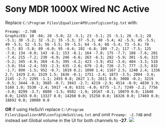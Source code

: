# Sony MDR 1000X Wired NC Active
Replace `C:\Program Files\EqualizerAPO\config\config.txt` with:
```
Preamp: -2.7dB
GraphicEQ: 10 -84; 20 -5.0; 22 -5.1; 23 -5.1; 25 -5.1; 26 -5.1; 28 -5.1; 30 -5.2; 32 -5.2; 35 -5.3; 37 -5.3; 40 -5.4; 42 -5.5; 45 -5.5; 49 -5.5; 52 -5.5; 56 -5.5; 59 -5.5; 64 -5.4; 68 -5.4; 73 -5.6; 78 -5.7; 83 -5.8; 89 -6.0; 95 -6.4; 102 -6.8; 109 -7.2; 117 -7.5; 125 -7.8; 134 -8.0; 143 -8.1; 153 -8.1; 164 -7.8; 175 -7.7; 188 -7.6; 201 -7.4; 215 -7.2; 230 -6.9; 246 -6.6; 263 -6.3; 282 -5.9; 301 -5.6; 323 -5.2; 345 -4.9; 369 -4.5; 395 -4.2; 423 -3.9; 452 -3.6; 484 -3.3; 518 -3.0; 554 -2.4; 593 -2.3; 635 -2.6; 679 -2.8; 726 -2.7; 777 -2.5; 832 -1.7; 890 -1.5; 952 -0.7; 1019 0.2; 1090 1.4; 1167 2.5; 1248 2.4; 1336 2.7; 1429 2.4; 1529 1.5; 1636 -0.1; 1751 -2.4; 1873 -3.5; 2004 -3.6; 2145 -2.7; 2295 -1.1; 2455 0.8; 2627 1.5; 2811 0.8; 3008 -0.2; 3219 -0.5; 3444 -0.3; 3685 -0.7; 3943 -2.7; 4219 -2.9; 4514 -0.9; 4830 1.9; 5168 1.0; 5530 -2.4; 5917 -4.0; 6331 -4.0; 6775 -1.7; 7249 -2.2; 7756 -3.0; 8299 -3.7; 8880 -3.5; 9502 -1.9; 10167 -0.1; 10879 0.0; 11640 0.0; 12455 0.0; 13327 0.0; 14260 0.0; 15258 0.0; 16326 0.0; 17469 0.0; 18692 0.0; 20000 0.0
```
**OR** if using HeSuVi replace `C:\Program Files\EqualizerAPO\config\HeSuVi\eq.txt` and omit `Preamp: -2.7dB` and instead set Global volume in the UI for both channels to **-27**.
![](https://raw.githubusercontent.com/jaakkopasanen/AutoEq/master/results/Headphone.com/innerfidelity/onear/Sony%20MDR%201000X%20Wired%20NC%20Active/Sony%20MDR%201000X%20Wired%20NC%20Active.png)